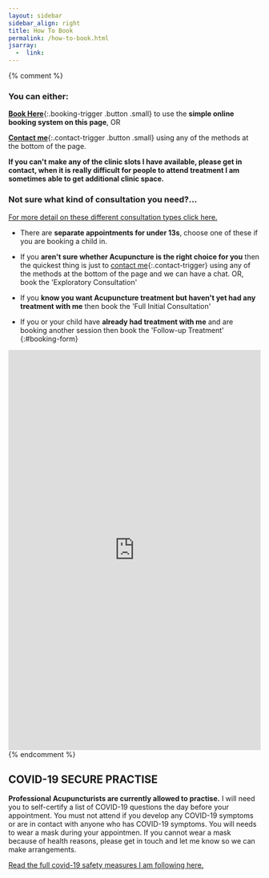```yaml
---
layout: sidebar
sidebar_align: right
title: How To Book
permalink: /how-to-book.html
jsarray:
  -  link: 
---
```

{% comment %}
### You can either: 

[**Book Here**](#booking-form){:.booking-trigger .button .small} to use the **simple online booking system on this page**, OR 

[**Contact me**](#contact-trigger){:.contact-trigger .button .small} using any of the methods at the bottom of the page.

**If you can't make any of the clinic slots I have available, please get in contact, when it is really difficult for people to attend treatment I am sometimes able to get additional clinic space.**

### Not sure what kind of consultation you need?...
[For more detail on these different consultation types click here.](/about-acupuncture/consultation-types.html)

* There are **separate appointments for under 13s**, choose one of these if you are booking a child in.

* If you **aren't sure whether Acupuncture is the right choice for you** then the quickest thing is just to [contact me](#contact-trigger){:.contact-trigger} using any of the methods at the bottom of the page and we can have a chat. OR, book the 'Exploratory Consultation'

* If you **know you want Acupuncture treatment but haven't yet had any treatment with me** then book the 'Full Initial Consultation'

* If you or your child have **already had treatment with me** and are booking another session then book the 'Follow-up Treatment'
{:#booking-form} 

<iframe src="https://app.acuityscheduling.com/schedule.php?owner=14899767" width="100%" height="800" frameBorder="0"></iframe><script src="https://embed.acuityscheduling.com/js/embed.js" type="text/javascript"></script>
{% endcomment %}

 <h2>COVID-19 SECURE PRACTISE</h2>
 <p><b>Professional Acupuncturists are currently allowed to practise.</b> I will need you to self-certify a list of COVID-19 questions the day before your appointment. You must not attend if you develop any COVID-19 symptoms or are in contact with anyone who has COVID-19 symptoms. You will needs to wear a mask during your appointmen. If you cannot wear a mask because of health reasons, please get in touch and let me know so we can make arrangements.  </p> <a href="/covid-how-i-keep-you-safe.html" class="button">Read the full covid-19 safety measures I am following here.</a>

           


